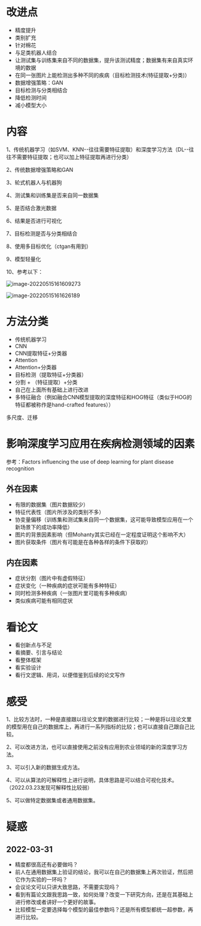 # 改进点

* 精度提升
* 类别扩充
* 针对棉花
* 与足类机器人结合
* 让测试集与训练集来自不同的数据集，提升该测试精度；数据集有来自真实环境的数据
* 在同一张图片上能检测出多种不同的疾病（目标检测技术(特征提取+分类)）
* 数据增强策略：GAN
* 目标检测与分类相结合
* 降低检测时间
* 减小模型大小

# 内容

1、传统机器学习（如SVM、KNN--往往需要特征提取）和深度学习方法（DL--往往不需要特征提取；也可以加上特征提取再进行分类）

2、传统数据增强策略和GAN

3、轮式机器人与机器狗

4、测试集和训练集是否来自同一数据集

5、是否结合激光数据

6、结果是否进行可视化

7、目标检测是否与分类相结合

8、使用多目标优化（ctgan有用到）

9、模型轻量化

10、参考以下：

![image-20220515161609273](C:\Users\28439\AppData\Roaming\Typora\typora-user-images\image-20220515161609273.png)

![image-20220515161626189](C:\Users\28439\AppData\Roaming\Typora\typora-user-images\image-20220515161626189.png)

# 方法分类

* 传统机器学习
* CNN
* CNN提取特征+分类器
* Attention
* Attention+分类器
* 目标检测（提取特征+分类器）
* 分割 + （特征提取）+分类
* 自己在上面所有基础上进行改进
* 多特征融合（例如融合CNN模型提取的深度特征和HOG特征（类似于HOG的特征都被称作是hand-crafted features））

多尺度、迁移

# 影响深度学习应用在疾病检测领域的因素

参考：Factors influencing the use of deep learning for plant disease recognition

## 外在因素

- 有限的数据集（图片数据较少）
- 特征代表性（图片所涉及的类别不多）
- 协变量偏移（训练集和测试集来自同一个数据集，这可能导致模型应用在一个新场景下的成功率降低）
- 图片的背景因素影响（但Mohanty其实已经在一定程度证明这个影响不大）
- 图片获取条件（图片有可能是在各种各样的条件下获取的）

## 内在因素

- 症状分割（图片中有虚假特征）
- 症状变化（一种疾病的症状可能有多种特征）
- 同时检测多种疾病（一张图片里可能有多种疾病）
- 类似疾病可能有相同症状

# 看论文

* 看创新点与不足
* 看摘要、引言与结论
* 看整体框架
* 看实验设计
* 看行文逻辑、用词，以便借鉴到后续的论文写作

# 感受

1、比较方法时，一种是直接跟以往论文里的数据进行比较；一种是将以往论文里的模型用在自己的数据库上，再进行一系列指标的比较；也可以直接自己跟自己比较。

2、可以改进方法，也可以直接使用之前没有应用到农业领域的新的深度学习方法。

3、可以引入新的数据生成方法。	

4、可以从算法的可解释性上进行说明，具体思路是可以结合可视化技术。（2022.03.23发现可解释性比较弱）

5、可以做特定数据集或者通用数据集。

# 疑惑

## 2022-03-31

* 精度都很高还有必要做吗？
* 前人在通用数据集上验证的结论，我可以在自己的数据集上再次验证，然后把它作为实验的一环吗？
* 会议论文可以只讲大致思路，不需要实现吗？
* 看到有篇论文跟我思路一致，如何处理？改变一下研究方向，还是在其基础上进行修改或者讲好一个更好的故事。
* 比较模型一定要选择每个模型的最佳参数吗？还是所有模型都统一超参数，再进行比较。